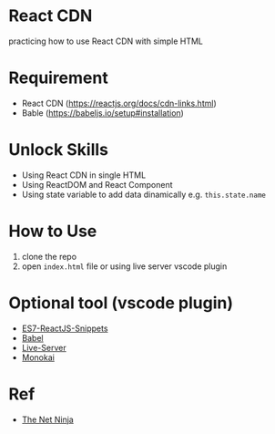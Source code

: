 # React CDN

practicing how to use React CDN with simple HTML

# Requirement

- React CDN (https://reactjs.org/docs/cdn-links.html)
- Bable (https://babeljs.io/setup#installation)

# Unlock Skills

- Using React CDN in single HTML
- Using ReactDOM and React Component
- Using state variable to add data dinamically e.g. `this.state.name`

# How to Use

1. clone the repo
2. open `index.html` file or using live server vscode plugin

# Optional tool (vscode plugin)

-  [ES7-ReactJS-Snippets](https://marketplace.visualstudio.com/items?itemName=dsznajder.es7-react-js-snippets)
-  [Babel](https://marketplace.visualstudio.com/items?itemName=mgmcdermott.vscode-language-babel)
-  [Live-Server](https://marketplace.visualstudio.com/items?itemName=ritwickdey.LiveServer)
-  [Monokai](https://marketplace.visualstudio.com/items?itemName=monokai.theme-monokai-pro-vscode)

# Ref

- [The Net Ninja](https://www.youtube.com/watch?v=SAX6RMEFVM4)